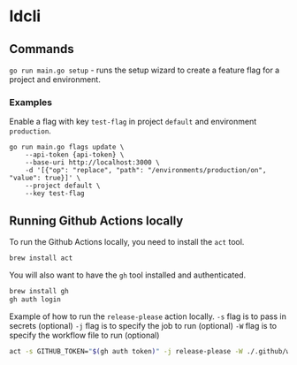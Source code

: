 # ldcli

## Commands

`go run main.go setup` - runs the setup wizard to create a feature flag for a project and environment.

### Examples

Enable a flag with key `test-flag` in project `default` and environment `production`.
```
go run main.go flags update \
    --api-token {api-token} \
    --base-uri http://localhost:3000 \
    -d '[{"op": "replace", "path": "/environments/production/on", "value": true}]' \
    --project default \
    --key test-flag
```

## Running Github Actions locally

To run the Github Actions locally, you need to install the `act` tool.
```bash
brew install act
```
You will also want to have the `gh` tool installed and authenticated.
```bash
brew install gh
gh auth login
```

Example of how to run the `release-please` action locally.
`-s` flag is to pass in secrets (optional)
`-j` flag is to specify the job to run (optional)
`-W` flag is to specify the workflow file to run (optional)
```bash
act -s GITHUB_TOKEN="$(gh auth token)" -j release-please -W ./.github/workflows/release-please.yml
```
